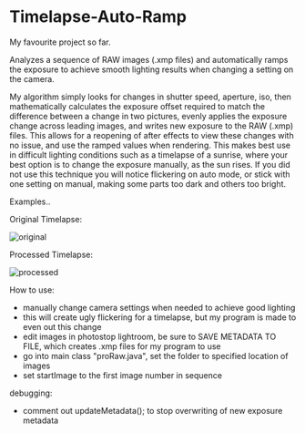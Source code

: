 # Timelapse-Auto-Ramp

My favourite project so far. 

Analyzes a sequence of RAW images (.xmp files) and automatically ramps the exposure to achieve smooth lighting results when changing a setting on the camera. 

My algorithm simply looks for changes in shutter speed, aperture, iso, then mathematically calculates the exposure offset required to match the difference between a change in two pictures, evenly applies the exposure change across leading images, and writes new exposure to the RAW (.xmp) files. This allows for a reopening of after effects to view these changes with no issue, and use the ramped values when rendering. This makes best use in difficult lighting conditions such as a timelapse of a sunrise, where your best option is to change the exposure manually, as the sun rises. If you did not use this technique you will notice flickering on auto mode, or stick with one setting on manual, making some parts too dark and others too bright. 

Examples..

Original Timelapse:

![original](https://cloud.githubusercontent.com/assets/25334129/22401502/5c70d636-e5a3-11e6-9773-4dc66a50ce74.gif)

Processed Timelapse:

![processed](https://cloud.githubusercontent.com/assets/25334129/22401512/d0eaeaba-e5a3-11e6-8f53-bd3bbbc80438.gif)

How to use:
  - manually change camera settings when needed to achieve good lighting
  - this will create ugly flickering for a timelapse, but my program is made to even out this change
  - edit images in photostop lightroom, be sure to SAVE METADATA TO FILE, which creates .xmp files for my program to use
  - go into main class "proRaw.java", set the folder to specified location of images
  - set startImage to the first image number in sequence
  
debugging:
  - comment out updateMetadata(); to stop overwriting of new exposure metadata
